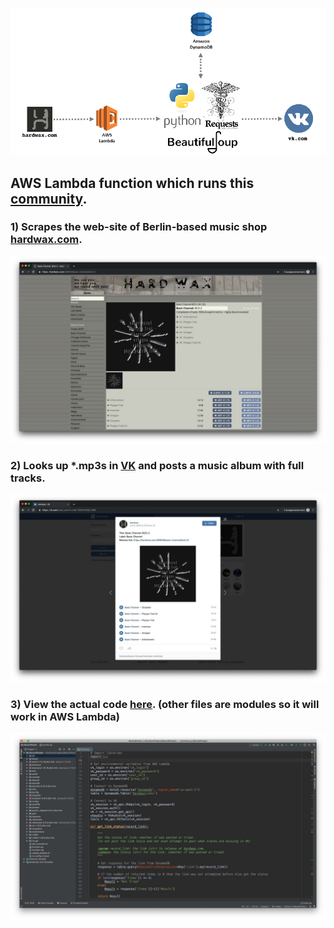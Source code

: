 ![](demo_images/pipeline.png)

## AWS Lambda function which runs this [community](https://vk.com/hard_wax). 
### 1) Scrapes the web-site of Berlin-based music shop [hardwax.com](https://hardwax.com/).
![](demo_images/demo_1.jpg)
### 2) Looks up *.mp3s in [VK](https://vk.com/) and posts a music album with full tracks.
![](demo_images/demo_2.jpg)
### 3) View the actual code [here](function.py). (other files are modules so it will work in AWS Lambda)
![](demo_images/demo_3.jpg)
